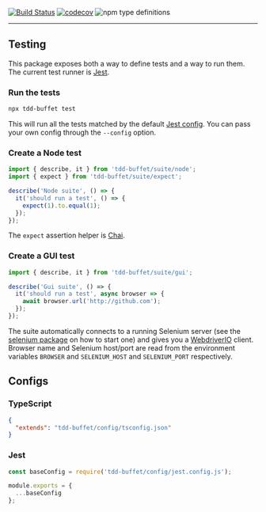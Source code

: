[![Build Status](https://travis-ci.com/NiGhTTraX/tdd-buffet.svg?branch=master)](https://travis-ci.com/NiGhTTraX/tdd-buffet) [![codecov](https://codecov.io/gh/NiGhTTraX/tdd-buffet/branch/master/graph/badge.svg)](https://codecov.io/gh/NiGhTTraX/tdd-buffet) ![npm type definitions](https://img.shields.io/npm/types/tdd-buffet.svg)

----

## Testing

This package exposes both a way to define tests and a way to run them. The current test runner is [Jest](https://jestjs.io).

### Run the tests

```sh
npx tdd-buffet test
```

This will run all the tests matched by the default [Jest config](#jest). You can pass your own config through the `--config` option.

### Create a Node test

```typescript
import { describe, it } from 'tdd-buffet/suite/node';
import { expect } from 'tdd-buffet/suite/expect';

describe('Node suite', () => {
  it('should run a test', () => {
    expect(1).to.equal(1); 
  });
});
```

The `expect` assertion helper is [Chai](https://www.chaijs.com/).

### Create a GUI test

```typescript
import { describe, it } from 'tdd-buffet/suite/gui';

describe('Gui suite', () => {
  it('should run a test', async browser => {
    await browser.url('http://github.com');
  });
});
```

The suite automatically connects to a running Selenium server (see the [selenium package](../selenium) on how to start one) and gives you a [WebdriverIO](https://webdriver.io) client. Browser name and Selenium host/port are read from the environment variables `BROWSER` and `SELENIUM_HOST` and `SELENIUM_PORT` respectively.


## Configs

### TypeScript

```json
{
  "extends": "tdd-buffet/config/tsconfig.json"
}
```

### Jest

```js
const baseConfig = require('tdd-buffet/config/jest.config.js');

module.exports = {
  ...baseConfig
};
```
